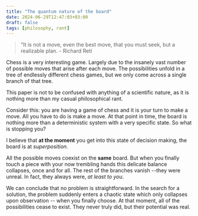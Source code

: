 ```yaml
---
title: "The quantum nature of the board"
date: 2024-06-29T12:47:03+03:00
draft: false
tags: [philosophy, rant]
---
```


> “It is not a move, even the best move, that you must seek, but a realizable plan. - Richard Retí

Chess is a very interesting game. Largely due to the insanely vast number of possible moves that arise after each move. The possibilities unfold in a tree of endlessly different chess games, but we only come across a single branch of that tree.

This paper is not to be confused with anything of a scientific nature, as it is nothing more than my casual philosophical rant.

Consider this: you are having a game of chess and it is your turn to make a move. All you have to do is make a move. At that point in time, the board is nothing more than a deterministic system with a very specific state. So what is stopping you?

I believe that **at the moment** you get into this state of decision making, the board is at *superposition*.

All the possible moves coexist on the **same** board. But when you finally touch a piece with your now trembling hands this delicate balance collapses, once and for all. The rest of the branches vanish --they were unreal. In fact, they always were, *at least to you*.

We can conclude that no problem is straightforward. In the search for a solution, the problem suddenly enters a chaotic state which only collapses upon observation -- when you finally choose. At that moment, all of the possibilities cease to exist. They never truly did, but their potential was real.